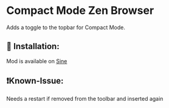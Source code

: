 # Compact Mode Zen Browser
Adds a toggle to the topbar for Compact Mode.

## 📝 Installation:
Mod is available on [Sine](https://github.com/CosmoCreeper/Sine)

## ❗Known-Issue:
Needs a restart if removed from the toolbar and inserted again
